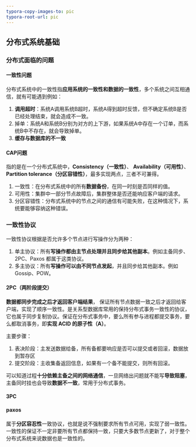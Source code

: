 ```yaml
---
typora-copy-images-to: pic
typora-root-url: pic
---
```


## 分布式系统基础

### 分布式面临的问题

#### 一致性问题

分布式系统中的一致性指**应用系统的一致性和数据的一致性**，多个系统之间互相通信，就有可能遇到例如：

1. **调用超时**：系统A调用系统B超时，系统A得到超时反馈，但不确定系统B是否已经处理结束，就会造成不一致。
2. 掉单：系统A和系统B分别为对方的上下游，如果系统A中存在一个订单，而系统B中不存在，就会导致掉单。
3. **缓存与数据库的不一致**

#### CAP问题

指的是在一个分布式系统中，**Consistency（一致性）**、 **Availability（可用性）**、**Partition tolerance（分区容错性）**，最多实现两点，三者不可兼得。

1. 一致性：在分布式系统中的所有**数据备份**，在同一时刻是否同样的值。
2. 可用性：集群中一部分节点故障后，集群整体是否还能响应客户端的请求。
3. 分区容错性：分布式系统中的节点之间的通信有可能失败，在这种情况下，系统要能够容纳这种错误。

### 一致性协议

一致性协议根据是否允许多个节点进行写操作分为两种：

1. 单主协议：所有**写操作都由主节点处理并且同步给其他副本**。例如主备同步、2PC、Paxos 都属于这类协议。
2. 多主协议：所有**写操作可以由不同节点发起**，并且同步给其他副本。例如 Gossip、POW。

#### 2PC（两阶段提交）

**数据都同步完成之后才返回客户端结果**， 保证所有节点数据一致之后才返回给客户端，实现了顺序一致性。是关系型数据库常用的保持分布式事务一致性的协议，它也属于同步复制协议。保证在分布式事务中，要么所有参与进程都提交事务，要么都取消事务，即**实现 ACID 的原子性（A）**。

主要步骤：

1. 表决阶段：主发送数据给备，所有备都要响应是否可以提交或者回滚，数据放到暂存区
2. 提交阶段：主收集备返回信息，如果有一个备不能提交，则所有回滚。

可以知道过程**十分依赖主备之间的网络通信**，一旦网络出问题就不能写**导致阻塞**，主备同时挂也会导致**数据不一致**，常用于分布式事务。

#### 3PC



#### paxos

属于**分区容忍性**一致协议，也就是说不强制要求所有节点可用，实现了弱一致性。一致性的保证不一定非要所有节点都保持一致，只要大多数节点更新了，对于整个分布式系统来说数据也是一致性的。



